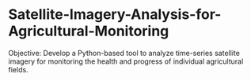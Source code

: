 # Satellite-Imagery-Analysis-for-Agricultural-Monitoring
Objective: Develop a Python-based tool to analyze time-series satellite imagery for monitoring the health and progress of individual agricultural fields.
